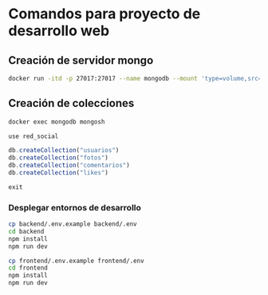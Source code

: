 # Comandos para proyecto de desarrollo web
## Creación de servidor mongo
```bash
docker run -itd -p 27017:27017 --name mongodb --mount 'type=volume,src=mongodb,dst=/data/db' mongo
```

## Creación de colecciones
```bash
docker exec mongodb mongosh
```
```js
use red_social

db.createCollection("usuarios")
db.createCollection("fotos")
db.createCollection("comentarios")
db.createCollection("likes")

exit
```

### Desplegar entornos de desarrollo
```bash
cp backend/.env.example backend/.env
cd backend
npm install
npm run dev

cp frontend/.env.example frontend/.env
cd frontend
npm install
npm run dev
```